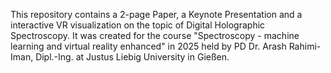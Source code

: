 This repository contains a 2-page Paper, a Keynote Presentation and a interactive VR visualization on the topic of Digital Holographic Spectroscopy.
It was created for the course "Spectroscopy - machine learning and virtual reality enhanced" in 2025 held by PD Dr. Arash Rahimi-Iman, Dipl.-Ing. at Justus Liebig University in Gießen.
